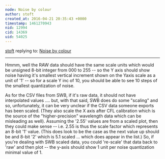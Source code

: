 ```yaml
---
node: Noise by colour
author: stoft
created_at: 2016-04-21 20:35:43 +0000
timestamp: 1461270943
nid: 12994
cid: 14369
uid: 54025
---
```




[stoft](../profile/stoft) replying to: [Noise by colour](../notes/viechdokter/04-17-2016/noise-by-colour)

----
Hmmm, well the RAW data should have the same scale units which would be unsigned 8-bit integer from 000 to 255 -- so the Y axis should show noise having it's smallest vertical increment shown on the Yaxis scale as a unit of '1' -- so for a scale Y inc of 10, you should be able to see 10 steps of the smallest quantization of noise.

As for the CSV files from SWB, if it's raw data, it should not have interpolated values .... but, with that said, SWB does do some "scaling" and so, unfortunately, it can be very unclear if the CSV data someone exports has been scaled. (They also scale the X axis after CFL calibration which is the source of the "higher-precision" wavelength data which can be misleading as well). Assuming the '2.55' values are from a scaled plot, then they could make sense -- i.e. 2.55 is thus the scale factor which represents an 8-bit '1' value. (This does look to be the case as the next value up should be and 8-bit '2' which is 5.1 scaled ... which does appear in the list.) So, if you're dealing with SWB scaled data, you could 're-scale' that data back to 'raw' and then plot -- the y-axis should show 1 unit per noise quantization minimal value of 1.